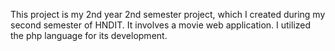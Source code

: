 This project is my 2nd year 2nd semester project, which I created during my second semester of HNDIT. It involves a movie web application. I utilized the php language for its development. 

